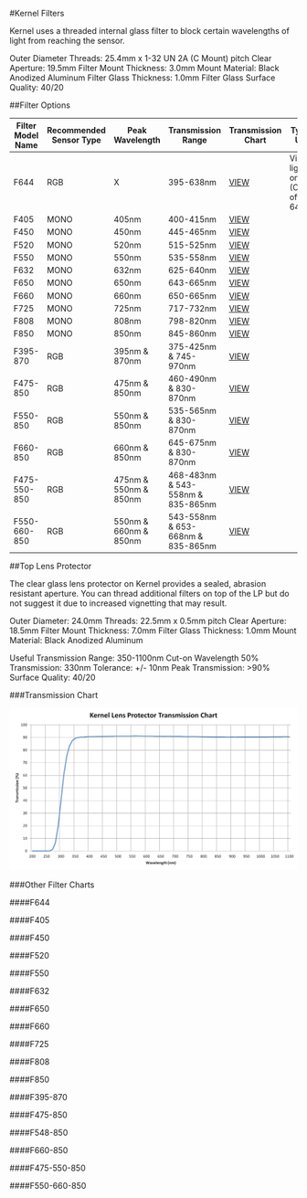 #Kernel Filters

Kernel uses a threaded internal glass filter to block certain wavelengths of light from reaching the sensor.

Outer Diameter Threads: 25.4mm x 1-32 UN 2A (C Mount) pitch
Clear Aperture: 19.5mm
Filter Mount Thickness: 3.0mm
Mount Material: Black Anodized Aluminum
Filter Glass Thickness: 1.0mm
Filter Glass Surface Quality: 40/20

##Filter Options

| Filter Model Name | Recommended Sensor Type | Peak Wavelength| Transmission Range | Transmission Chart | Typical Uses |
|-------------------|-------------------------|----------------|--------------------|--------------------|--------------|
| F644              | RGB                     | X              | 395-638nm          | [VIEW]()           | Visible light only (Cut-off 648nm) |
| F405              | MONO                    | 405nm          | 400-415nm          | [VIEW]()           |  |
| F450              | MONO                    | 450nm          | 445-465nm          | [VIEW]()           |  |
| F520              | MONO                    | 520nm          | 515-525nm          | [VIEW]()           |  |
| F550              | MONO                    | 550nm          | 535-558nm          | [VIEW]()           |  |
| F632              | MONO                    | 632nm          | 625-640nm          | [VIEW]()           |  |
| F650              | MONO                    | 650nm          | 643-665nm          | [VIEW]()           |  |
| F660              | MONO                    | 660nm          | 650-665nm          | [VIEW]()           |  |
| F725              | MONO                    | 725nm          | 717-732nm          | [VIEW]()           |  |
| F808              | MONO                    | 808nm          | 798-820nm          | [VIEW]()           |  |
| F850              | MONO                    | 850nm          | 845-860nm          | [VIEW]()           |  |
| F395-870          | RGB                     | 395nm & 870nm  | 375-425nm & 745-970nm          | [VIEW]()           |  |
| F475-850          | RGB                     | 475nm & 850nm  | 460-490nm & 830-870nm          | [VIEW]()           |  |
| F550-850          | RGB                     | 550nm & 850nm  | 535-565nm & 830-870nm          | [VIEW]()           |  |
| F660-850          | RGB                     | 660nm & 850nm  | 645-675nm & 830-870nm          | [VIEW]()           |  |
| F475-550-850      | RGB                     | 475nm & 550nm & 850nm | 468-483nm & 543-558nm & 835-865nm          | [VIEW]()           |  |
| F550-660-850      | RGB                     | 550nm & 660nm & 850nm | 543-558nm & 653-668nm & 835-865nm          | [VIEW]()           |  |

##Top Lens Protector

The clear glass lens protector on Kernel provides a sealed, abrasion resistant aperture. You can thread additional filters on top of the LP but do not suggest it due to increased vignetting that may result.

Outer Diameter: 24.0mm
Threads: 22.5mm x 0.5mm pitch
Clear Aperture: 18.5mm
Filter Mount Thickness: 7.0mm
Filter Glass Thickness: 1.0mm
Mount Material: Black Anodized Aluminum

Useful Transmission Range: 350-1100nm
Cut-on Wavelength 50% Transmission: 330nm
Tolerance: +/- 10nm
Peak Transmission: >90%
Surface Quality: 40/20

###Transmission Chart

![](/assets/lens_protector_chart.PNG)

###Other Filter Charts

####F644

####F405

####F450

####F520

####F550

####F632

####F650

####F660

####F725

####F808

####F850

####F395-870

####F475-850

####F548-850

####F660-850

####F475-550-850

####F550-660-850